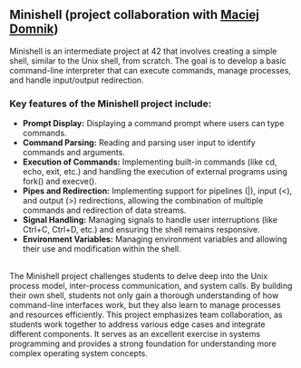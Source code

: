 ## Minishell (project collaboration with [Maciej Domnik](https://github.com/mdomnik))
Minishell is an intermediate project at 42 that involves creating a simple shell, similar to the Unix shell, from scratch. The goal is to develop a basic command-line interpreter that can execute commands, manage processes, and handle input/output redirection.

### Key features of the Minishell project include:

- **Prompt Display:** Displaying a command prompt where users can type commands.
- **Command Parsing:** Reading and parsing user input to identify commands and arguments.
- **Execution of Commands:** Implementing built-in commands (like cd, echo, exit, etc.) and handling the execution of external programs using fork() and execve().
- **Pipes and Redirection:** Implementing support for pipelines (|), input (<), and output (>) redirections, allowing the combination of multiple commands and redirection of data streams.
- **Signal Handling:** Managing signals to handle user interruptions (like Ctrl+C, Ctrl+D, etc.) and ensuring the shell remains responsive.
- **Environment Variables:** Managing environment variables and allowing their use and modification within the shell.
<br>
The Minishell project challenges students to delve deep into the Unix process model, inter-process communication, and system calls. By building their own shell, students not only gain a thorough understanding of how command-line interfaces work, but they also learn to manage processes and resources efficiently. This project emphasizes team collaboration, as students work together to address various edge cases and integrate different components. It serves as an excellent exercise in systems programming and provides a strong foundation for understanding more complex operating system concepts.
